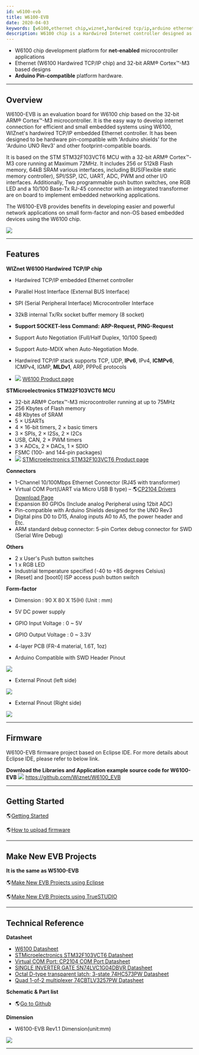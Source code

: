 ```yaml
---
id: w6100-evb
title: W6100-EVB
date: 2020-04-03
keywords: [w6100,ethernet chip,wiznet,hardwired tcp/ip,arduino ethernet,pico ethernet]
description: W6100 chip is a Hardwired Internet controller designed as a full hardwired TCP/IP stack with WIZnet technology
---
```


  - W6100 chip development platform for **net-enabled** microcontroller
    applications
  - Ethernet (W6100 Hardwired TCP/IP chip) and 32-bit ARM® Cortex™-M3
    based designs
  - **Arduino Pin-compatible** platform hardware.

-----

## Overview

W6100-EVB is an evaluation board for W6100 chip based on the 32-bit ARM®
Cortex™-M3 microcontroller. It is the easy way to develop internet
connection for efficient and small embedded systems using W6100,
WIZnet's hardwired TCP/IP embedded Ethernet controller. It has been
designed to be hardware pin-compatible with 'Arduino shields' for the
'Arduino UNO Rev3' and other footprint-compatible boards.

It is based on the STM STM32F103VCT6 MCU with a 32-bit ARM® Cortex™-M3
core running at Maximum 72MHz. It includes 256 or 512kB Flash memory,
64kB SRAM various interfaces, including BUS(Flexible static memory
controller), SPI/SSP, I2C, UART, ADC, PWM and other I/O interfaces.
Additionally, Two programmable push button switches, one RGB LED and a
10/100 Base-Tx RJ-45 connector with an integrated transformer are on
board to implement embedded networking applications.

The W6100-EVB provides benefits in developing easier and powerful
network applications on small form-factor and non-OS based embedded
devices using the W6100 chip.

![](/img/products/w6100/w6100_evb/w6100-evb_callout.png)

-----

## Features

**WIZnet W6100 Hardwired TCP/IP chip**

  - Hardwired TCP/IP embedded Ethernet controller
  - Parallel Host Interface (External BUS Interface)
  - SPI (Serial Peripheral Interface) Microcontroller Interface
  - 32kB internal Tx/Rx socket buffer memory (8 socket)
  - **Support SOCKET-less Command: ARP-Request, PING-Request**
  - Support Auto Negotiation (Full/Half Duplex, 10/100 Speed)
  - Support Auto-MDIX when Auto-Negotiation Mode.
  - Hardwired TCP/IP stack supports TCP, UDP, **IPv6**, IPv4,
    **ICMPv6**, ICMPv4, IGMP, **MLDv1**, ARP, PPPoE protocols



  - ![](/img/link.png) [W6100 Product page](./Overview.md)

**STMicroelectronics STM32F103VCT6 MCU**

  - 32-bit ARM® Cortex™-M3 microcontroller running at up to 75MHz
  - 256 Kbytes of Flash memory
  - 48 Kbytes of SRAM
  - 5 × USARTs
  - 4 × 16-bit timers, 2 × basic timers
  - 3 × SPIs, 2 × I2Ss, 2 × I2Cs
  - USB, CAN, 2 × PWM timers
  - 3 × ADCs, 2 × DACs, 1 × SDIO
  - FSMC (100- and 144-pin packages)
  - ![](/img/products/w5500/w5500_evb/icons/link.png) [STMicroelectronics
    STM32F103VCT6 Product
    page](http://www.st.com/en/microcontrollers/stm32f103vc.html)

**Connectors**

  - 1-Channel 10/100Mbps Ethernet Connector (RJ45 with transformer)
  - Virtual COM Port(UART via Micro USB B type) –
   🌎[CP2104 Drivers
    Download
    Page](https://www.silabs.com/products/interface/usb-bridges/classic-usb-bridges/device.cp2104)
  - Expansion 80 GPIOs (Include analog Peripheral using 12bit ADC)
  - Pin-compatible with Arduino Shields designed for the UNO Rev3
  - Digital pins D0 to D15, Analog inputs A0 to A5, the power header and
    Etc.
  - ARM standard debug connector: 5-pin Cortex debug connector for SWD
    (Serial Wire Debug)

**Others**

  - 2 x User's Push button switches
  - 1 x RGB LED
  - Industrial temperature specified (-40 to +85 degrees Celsius)
  - \[Reset\] and \[boot0\] ISP access push button switch

**Form-factor**

  - Dimension : 90 X 80 X 15(H) (Unit : mm)
  - 5V DC power supply
  - GPIO Input Voltage : 0 \~ 5V
  - GPIO Output Voltage : 0 \~ 3.3V
  - 4-layer PCB (FR-4 material, 1.6T, 1oz)



  - Arduino Compatible with SWD Header Pinout

![](/img/products/w6100/w6100_evb/w6100-evb_pinout_1.png)

  - External Pinout (left side)

![](/img/products/w6100/w6100_evb/w6100-evb_pinout_2.png)

  - External Pinout (Right side)

![](/img/products/w6100/w6100_evb/w6100-evb_pinout_3.png)

-----

## Firmware
W6100-EVB firmware project based on Eclipse IDE. For more details about
Eclipse IDE, please refer to below link.

**Download the Libraries and
Application example source code for W6100-EVB** 
![](/img/github.png)
<https://github.com/Wiznet/W6100_EVB> 

-----

## Getting Started

🌎[Getting Started](./getting-started.md)

🌎[How to upload firmware](./getting-started.md#how-to-upload-firmware)

-----

## Make New EVB Projects

**It is the same as W5100-EVB**

🌎[Make New EVB Projects using Eclipse](./make-a-new-projects-eclipse.md)

🌎[Make New EVB Projects using TrueSTUDIO](./make-a-new-projects-truestudio.md)

-----

## Technical Reference

**Datasheet**

  - [W6100 Datasheet](./Document.md)
  - [STMicroelectronics STM32F103VCT6 Datasheet](http://www.st.com/en/microcontrollers/stm32f103vc.html)
  - [Virtual COM Port: CP2104 COM Port Datasheet](https://www.silabs.com/products/interface/usb-bridges/classic-usb-bridges/device.cp2104)
  - <a href="http://www.ti.com/lit/ds/symlink/sn74lvc1g04.pdf" target="_blank">SINGLE INVERTER GATE SN74LVC1G04DBVR Datasheet</a>
  - <a href="https://assets.nexperia.com/documents/data-sheet/74HC_HCT573.pdf" target="_blank">Octal D-type transparent latch; 3-state 74HC573PW Datasheet</a>
  - <a href="https://www.nxp.com/docs/en/data-sheet/74CBTLV3257.pdf" target="_blank">Quad 1-of-2 multiplexer 74CBTLV3257PW Datasheet</a>
    
**Schematic & Part list**

  - 🌎[Go to
    Github](https://github.com/Wiznet/Hardware-Files-of-WIZnet/tree/master/02_iEthernet/W6100)

**Dimension**

  - W6100-EVB Rev1.1 Dimension(unit:mm)

![](/img/products/w6100/w6100_evb/w6100_wiki_dimension.png)

-----